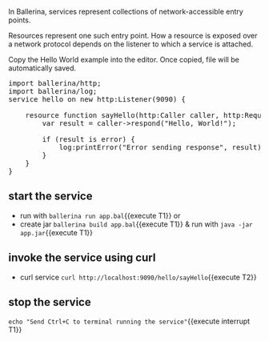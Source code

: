 In Ballerina, services represent collections of network-accessible entry points. 

Resources represent one such entry point. How a resource is exposed over a network protocol depends on the listener to which a service is attached.

Copy the Hello World example into the editor. Once copied, file will be automatically saved.

<pre class="file" data-filename="app.bal" data-target="replace">
import ballerina/http;
import ballerina/log;
service hello on new http:Listener(9090) {

    resource function sayHello(http:Caller caller, http:Request req) {
        var result = caller->respond("Hello, World!");

        if (result is error) {
            log:printError("Error sending response", result);
        }
    }
}
</pre>

## start the service

 - run with `ballerina run app.bal`{{execute T1}} or
 - create jar `ballerina build app.bal`{{execute T1}} & run with `java -jar app.jar`{{execute T1}}


## invoke the service using curl

 - curl service `curl http://localhost:9090/hello/sayHello`{{execute T2}}

## stop the service

`echo "Send Ctrl+C to terminal running the service"`{{execute interrupt T1}}
